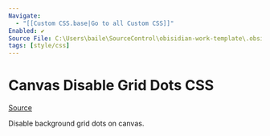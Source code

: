 ```yaml
---
Navigate:
  - "[[Custom CSS.base|Go to all Custom CSS]]"
Enabled: ✔️
Source File: C:\Users\baile\SourceControl\obisidian-work-template\.obsidian\snippets\canvas_disable_grid_dots.css
tags: [style/css]
---
```

# Canvas Disable Grid Dots CSS

[Source](C:\Users\baile\SourceControl\obisidian-work-template\.obsidian\snippets\canvas_disable_grid_dots.css)

Disable background grid dots on canvas.
